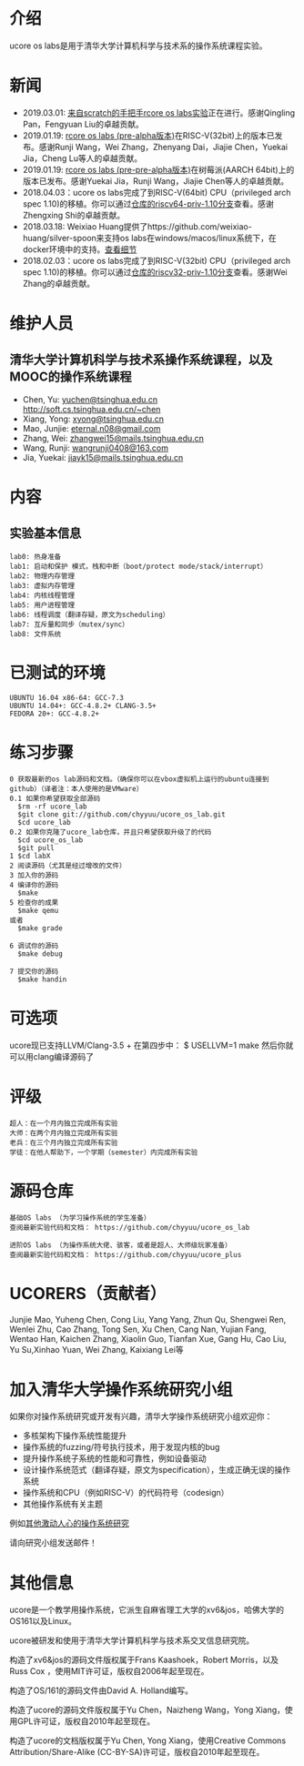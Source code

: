 介绍
====
ucore os labs是用于清华大学计算机科学与技术系的操作系统课程实验。

新闻
====
- 2019.03.01: [来自scratch的手把手rcore os labs实验](https://github.com/LearningOS/rcore_step_by_step)正在进行。感谢Qingling Pan，Fengyuan Liu的卓越贡献。
- 2019.01.19: [rcore os labs (pre-alpha版本)](https://github.com/oscourse-tsinghua/rcore_plus/tree/lab8-rv32)在RISC-V(32bit)上的版本已发布。感谢Runji Wang，Wei Zhang，Zhenyang Dai，Jiajie Chen，Yuekai Jia，Cheng Lu等人的卓越贡献。
- 2019.01.19: [rcore os labs (pre-pre-alpha版本)](https://github.com/oscourse-tsinghua/rcore_plus/tree/lab8-aarch64)在树莓派(AARCH 64bit)上的版本已发布。感谢Yuekai Jia，Runji Wang，Jiajie Chen等人的卓越贡献。
- 2018.04.03：ucore os labs完成了到RISC-V(64bit) CPU（privileged arch spec 1.10)的移植。你可以通过[仓库的riscv64-priv-1.10分支](https://github.com/chyyuu/ucore_os_lab/tree/riscv64-priv-1.10)查看。感谢Zhengxing Shi的卓越贡献。
- 2018.03.18: Weixiao Huang提供了https://github.com/weixiao-huang/silver-spoon来支持os labs在windows/macos/linux系统下，在docker环境中的支持。[查看细节](https://github.com/weixiao-huang/silver-spoon/tree/master/docs)
- 2018.02.03：ucore os labs完成了到RISC-V(32bit) CPU（privileged arch spec 1.10)的移植。你可以通过[仓库的riscv32-priv-1.10分支](https://github.com/chyyuu/ucore_os_lab/tree/riscv32-priv-1.10)查看。感谢Wei Zhang的卓越贡献。

维护人员
========

清华大学计算机科学与技术系操作系统课程，以及MOOC的操作系统课程
-----------------------------------
- Chen, Yu: yuchen@tsinghua.edu.cn http://soft.cs.tsinghua.edu.cn/~chen
- Xiang, Yong: xyong@tsinghua.edu.cn
- Mao, Junjie: eternal.n08@gmail.com
- Zhang, Wei: zhangwei15@mails.tsinghua.edu.cn
- Wang, Runji: wangrunji0408@163.com 
- Jia, Yuekai: jiayk15@mails.tsinghua.edu.cn

内容
====

实验基本信息
----------------
```
lab0: 热身准备
lab1: 启动和保护 模式，栈和中断（boot/protect mode/stack/interrupt）
lab2: 物理内存管理
lab3: 虚拟内存管理
lab4: 内核线程管理
lab5: 用户进程管理
lab6: 线程调度（翻译存疑，原文为scheduling）
lab7: 互斥量和同步（mutex/sync）
lab8: 文件系统
```

已测试的环境
============
```
UBUNTU 16.04 x86-64: GCC-7.3 
UBUNTU 14.04+: GCC-4.8.2+ CLANG-3.5+
FEDORA 20+: GCC-4.8.2+
```

练习步骤
========
```
0 获取最新的os lab源码和文档。（确保你可以在vbox虚拟机上运行的ubuntu连接到github）（译者注：本人使用的是VMware）
0.1 如果你希望获取全部源码
  $rm -rf ucore_lab
  $git clone git://github.com/chyyuu/ucore_os_lab.git
  $cd ucore_lab
0.2 如果你克隆了ucore_lab仓库，并且只希望获取升级了的代码
  $cd ucore_os_lab
  $git pull
1 $cd labX
2 阅读源码（尤其是经过增改的文件）
3 加入你的源码
4 编译你的源码
  $make
5 检查你的成果
  $make qemu
或者
  $make grade

6 调试你的源码
  $make debug

7 提交你的源码
  $make handin
```

可选项
======
ucore现已支持LLVM/Clang-3.5 + 
在第四步中：
  $ USELLVM=1 make
然后你就可以用clang编译源码了

评级
====
```
超人：在一个月内独立完成所有实验
大师：在两个月内独立完成所有实验
老兵：在三个月内独立完成所有实验
学徒：在他人帮助下，一个学期（semester）内完成所有实验
```

源码仓库
========
```
基础OS labs （为学习操作系统的学生准备）
查阅最新实验代码和文档： https://github.com/chyyuu/ucore_os_lab

进阶OS labs （为操作系统大佬、骇客，或者是超人、大师级玩家准备）
查阅最新实验代码和文档： https://github.com/chyyuu/ucore_plus
```


UCORERS（贡献者）
==================

Junjie Mao, Yuheng Chen, Cong Liu, Yang Yang, Zhun Qu, Shengwei Ren, Wenlei Zhu, Cao Zhang, Tong Sen, Xu Chen, 
Cang Nan, Yujian Fang, Wentao Han, Kaichen Zhang, Xiaolin Guo, Tianfan Xue, Gang Hu, Cao Liu, Yu Su,Xinhao Yuan, Wei Zhang, Kaixiang Lei等

加入清华大学操作系统研究小组
============================
如果你对操作系统研究或开发有兴趣，清华大学操作系统研究小组欢迎你：
- 多核架构下操作系统性能提升
- 操作系统的fuzzing/符号执行技术，用于发现内核的bug
- 提升操作系统子系统的性能和可靠性，例如设备驱动
- 设计操作系统范式（翻译存疑，原文为specification），生成正确无误的操作系统
- 操作系统和CPU（例如RISC-V）的代码符号（codesign）
- 其他操作系统有关主题

例如[其他激动人心的操作系统研究](https://github.com/chyyuu/aos_course/blob/master/readinglist.md)

请向研究小组发送邮件！

其他信息
========
ucore是一个教学用操作系统，它派生自麻省理工大学的xv6&jos，哈佛大学的OS161以及Linux。

ucore被研发和使用于清华大学计算机科学与技术系交叉信息研究院。

构造了xv6&jos的源码文件版权属于Frans Kaashoek，Robert Morris，以及Russ Cox ，使用MIT许可证，版权自2006年起至现在。

构造了OS/161的源码文件由David A. Holland编写。

构造了ucore的源码文件版权属于Yu Chen，Naizheng Wang，Yong Xiang，使用GPL许可证，版权自2010年起至现在。

构造了ucore的文档版权属于Yu Chen, Yong Xiang，使用Creative Commons Attribution/Share-Alike (CC-BY-SA)许可证，版权自2010年起至现在。

